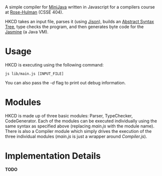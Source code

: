 A simple compiler for [MiniJava](http://www.cambridge.org/us/features/052182060X/index.html) written in Javascript for a compilers course at [Rose-Hulman](http://www.rose-hulman.edu) (CSSE 404).

HKCD takes an input file, parses it (using [Jison](http://github.com/zaach/Jison)), builds an [Abstract Syntax Tree](http://en.wikipedia.org/wiki/Abstract_syntax_tree), type checks the program, and then generates byte code for the [Jasmine](http://jasmin.sourceforge.net/) (a Java VM).

# Usage

HKCD is executing using the following command:

    js lib/main.js [INPUT_FILE]
    
You can also pass the *-d* flag to print out debug information.

# Modules

HKCD is made up of three basic modules:  Parser, TypeChecker, CodeGenerator. Each of the modules can be executed individually using the same syntax as specified above (replacing *main.js* with the module name). There is also a Compiler module which simply drives the execution of the three individual modules (*main.js* is just a wrapper around *Compiler.js*).

# Implementation Details

**TODO**